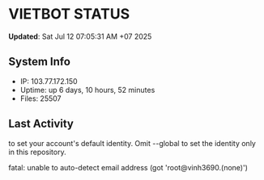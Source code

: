 # VIETBOT STATUS
**Updated**: Sat Jul 12 07:05:31 AM +07 2025

## System Info
- IP: 103.77.172.150
- Uptime: up 6 days, 10 hours, 52 minutes
- Files: 25507

## Last Activity

to set your account's default identity.
Omit --global to set the identity only in this repository.

fatal: unable to auto-detect email address (got 'root@vinh3690.(none)')
